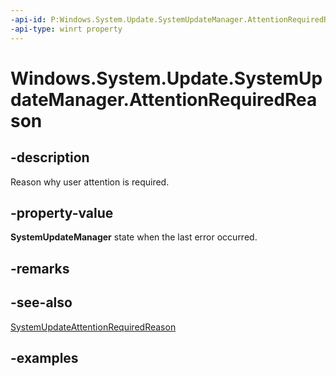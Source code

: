 ```yaml
---
-api-id: P:Windows.System.Update.SystemUpdateManager.AttentionRequiredReason
-api-type: winrt property
---
```


<!-- Property syntax.
public SystemUpdateAttentionRequiredReason AttentionRequiredReason { get; }
-->

# Windows.System.Update.SystemUpdateManager.AttentionRequiredReason

## -description

Reason why user attention is required.

## -property-value

**SystemUpdateManager** state when the last error occurred.

## -remarks

## -see-also

[SystemUpdateAttentionRequiredReason](systemupdateattentionrequiredreason.md)

## -examples
